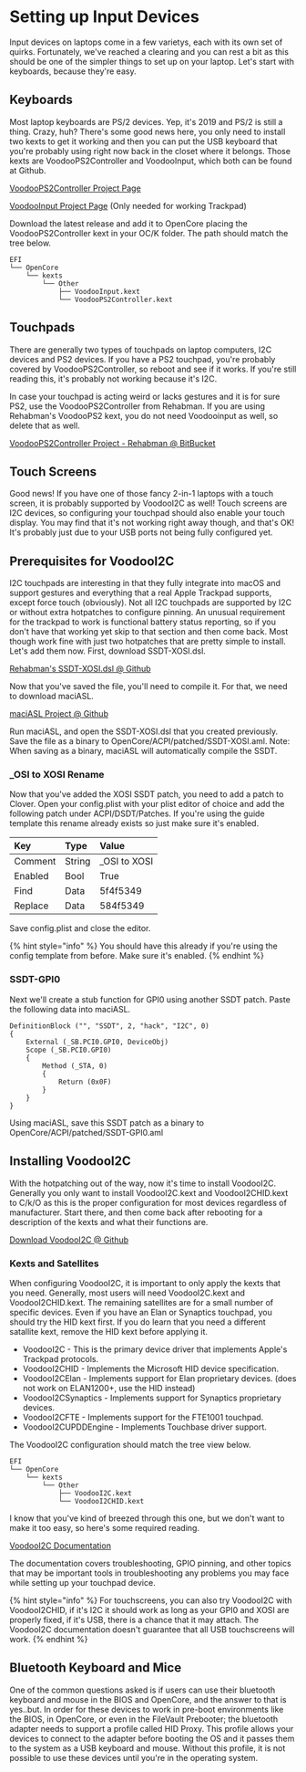 # Setting up Input Devices

Input devices on laptops come in a few varietys, each with its own set of quirks. Fortunately, we've reached a clearing and you can rest a bit as this should be one of the simpler things to set up on your laptop. Let's start with keyboards, because they're easy.

## Keyboards

Most laptop keyboards are PS/2 devices. Yep, it's 2019 and PS/2 is still a thing. Crazy, huh? There's some good news here, you only need to install two kexts to get it working and then you can put the USB keyboard that you're probably using right now back in the closet where it belongs. Those kexts are VoodooPS2Controller and VoodooInput, which both can be found at Github.

[VoodooPS2Controller Project Page](https://github.com/acidanthera/VoodooPS2)

[VoodooInput Project Page](https://github.com/acidanthera/VoodooInput) \(Only needed for working Trackpad\)

Download the latest release and add it to OpenCore placing the VoodooPS2Controller kext in your OC/K folder. The path should match the tree below.

```text
EFI
└── OpenCore
    └── kexts
        └── Other
            ├── VoodooInput.kext
            └── VoodooPS2Controller.kext
```

## Touchpads

There are generally two types of touchpads on laptop computers, I2C devices and PS2 devices. If you have a PS2 touchpad, you're probably covered by VoodooPS2Controller, so reboot and see if it works. If you're still reading this, it's probably not working because it's I2C.

In case your touchpad is acting weird or lacks gestures and it is for sure PS2, use the VoodooPS2Controller from Rehabman. If you are using Rehabman's VoodooPS2 kext, you do not need Voodooinput as well, so delete that as well.

[VoodooPS2Controller Project - Rehabman @ BitBucket](https://bitbucket.org/RehabMan/os-x-voodoo-ps2-controller/downloads/)

## Touch Screens

Good news! If you have one of those fancy 2-in-1 laptops with a touch screen, it is probably supported by VoodooI2C as well! Touch screens are I2C devices, so configuring your touchpad should also enable your touch display. You may find that it's not working right away though, and that's OK! It's probably just due to your USB ports not being fully configured yet.

## Prerequisites for VoodooI2C

I2C touchpads are interesting in that they fully integrate into macOS and support gestures and everything that a real Apple Trackpad supports, except force touch \(obviously\). Not all I2C touchpads are supported by I2C or without extra hotpatches to configure pinning. An unusual requirement for the trackpad to work is functional battery status reporting, so if you don't have that working yet skip to that section and then come back. Most though work fine with just two hotpatches that are pretty simple to install. Let's add them now. First, download SSDT-XOSI.dsl.

[Rehabman's SSDT-XOSI.dsl @ Github](https://raw.githubusercontent.com/RehabMan/OS-X-Clover-Laptop-Config/master/hotpatch/SSDT-XOSI.dsl)

Now that you've saved the file, you'll need to compile it. For that, we need to download maciASL.

[maciASL Project @ Github](https://github.com/acidanthera/MaciASL)

Run maciASL, and open the SSDT-XOSI.dsl that you created previously. Save the file as a binary to OpenCore/ACPI/patched/SSDT-XOSI.aml. Note: When saving as a binary, maciASL will automatically compile the SSDT.

### \_OSI to XOSI Rename

Now that you've added the XOSI SSDT patch, you need to add a patch to Clover. Open your config.plist with your plist editor of choice and add the following patch under ACPI/DSDT/Patches. If you're using the guide template this rename already exists so just make sure it's enabled.

| Key | Type | Value |
| :--- | :--- | :--- |
| Comment | String | \_OSI to XOSI |
| Enabled | Bool | True |
| Find | Data | 5f4f5349 |
| Replace | Data | 584f5349 |

Save config.plist and close the editor.

{% hint style="info" %}
You should have this already if you're using the config template from before. Make sure it's enabled.
{% endhint %}

### SSDT-GPI0

Next we'll create a stub function for GPI0 using another SSDT patch. Paste the following data into maciASL.

```text
DefinitionBlock ("", "SSDT", 2, "hack", "I2C", 0)
{
    External (_SB.PCI0.GPI0, DeviceObj)
    Scope (_SB.PCI0.GPI0)
    {
        Method (_STA, 0)
        {
            Return (0x0F)
        }
    }
}
```

Using maciASL, save this SSDT patch as a binary to OpenCore/ACPI/patched/SSDT-GPI0.aml

## Installing VoodooI2C

With the hotpatching out of the way, now it's time to install VoodooI2C. Generally you only want to install VoodooI2C.kext and VoodooI2CHID.kext to C/k/O as this is the proper configuration for most devices regardless of manufacturer. Start there, and then come back after rebooting for a description of the kexts and what their functions are.

[Download VoodooI2C @ Github](https://github.com/alexandred/VoodooI2C)

### Kexts and Satellites

When configuring VoodooI2C, it is important to only apply the kexts that you need. Generally, most users will need VoodooI2C.kext and VoodooI2CHID.kext. The remaining satellites are for a small number of specific devices. Even if you have an Elan or Synaptics touchpad, you should try the HID kext first. If you do learn that you need a different satallite kext, remove the HID kext before applying it.

* VoodooI2C - This is the primary device driver that implements Apple's Trackpad protocols.
* VoodooI2CHID - Implements the Microsoft HID device specification.
* VoodooI2CElan - Implements support for Elan proprietary devices. \(does not work on ELAN1200+, use the HID instead\)
* VoodooI2CSynaptics - Implements support for Synaptics proprietary devices.
* VoodooI2CFTE - Implements support for the FTE1001 touchpad.
* VoodooI2CUPDDEngine - Implements Touchbase driver support.

The VoodooI2C configuration should match the tree view below.

```text
EFI
└── OpenCore
    └── kexts
        └── Other
            ├── VoodooI2C.kext
            └── VoodooI2CHID.kext
```

I know that you've kind of breezed through this one, but we don't want to make it too easy, so here's some required reading.

[VoodooI2C Documentation](https://voodooi2c.github.io/#index)

The documentation covers troubleshooting, GPIO pinning, and other topics that may be important tools in troubleshooting any problems you may face while setting up your touchpad device.

{% hint style="info" %}
For touchscreens, you can also try VoodooI2C with VoodooI2CHID, if it's I2C it should work as long as your GPI0 and XOSI are properly fixed, if it's USB, there is a chance that it may attach. The VoodooI2C documentation doesn't guarantee that all USB touchscreens will work.
{% endhint %}

## Bluetooth Keyboard and Mice

One of the common questions asked is if users can use their bluetooth keyboard and mouse in the BIOS and OpenCore, and the answer to that is yes..but. In order for these devices to work in pre-boot environments like the BIOS, in OpenCore, or even in the FileVault Prebooter; the bluetooth adapter needs to support a profile called HID Proxy. This profile allows your devices to connect to the adapter before booting the OS and it passes them to the system as a USB keyboard and mouse. Without this profile, it is not possible to use these devices until you're in the operating system.


